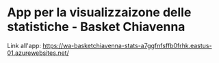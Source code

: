 # App per la visualizzaizone delle statistiche - Basket Chiavenna

Link all'app:
https://wa-basketchiavenna-stats-a7ggfnfsffb0frhk.eastus-01.azurewebsites.net/
